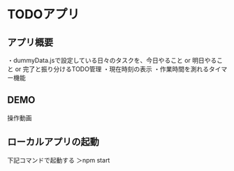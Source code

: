# TODOアプリ

## アプリ概要
・dummyData.jsで設定している日々のタスクを、今日やること or 明日やること or 完了と振り分けるTODO管理
・現在時刻の表示
・作業時間を測れるタイマー機能

## DEMO
操作動画



## ローカルアプリの起動
下記コマンドで起動する
＞npm start
